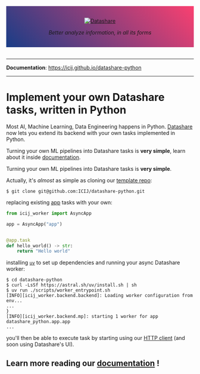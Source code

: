 <div style="background-image: linear-gradient(45deg, #193d87, #fa4070);">
  <br/>
  <p align="center">
    <a href="https://datashare.icij.org/">
      <img align="center" src="docs/assets/datashare-logo.svg" alt="Datashare" style="max-width: 60%">
    </a>
  </p>
  <p align="center">
    <em>Better analyze information, in all its forms</em>  
  </p>
  <br/>
</div>
<br/>

---

**Documentation**: <a href="https://icij.github.io/datashare-python" target="_blank">https://icij.github.io/datashare-python</a>

---

# Implement **your own Datashare tasks**, written in Python

Most AI, Machine Learning, Data Engineering happens in Python.
[Datashare](https://icij.gitbook.io/datashare) now lets you extend its backend with your own tasks implemented in Python.

Turning your own ML pipelines into Datashare tasks is **very simple**, learn about it inside [documentation](https://icij.github.io/datashare-python).

Turning your own ML pipelines into Datashare tasks is **very simple**.

Actually, it's *almost* as simple as cloning our [template repo](https://github.com/ICIJ/datashare-python):

```
$ git clone git@github.com:ICIJ/datashare-python.git
```

replacing existing [app](https://github.com/ICIJ/datashare-python/blob/main/datashare_python/app.py) tasks with your own:   
```python
from icij_worker import AsyncApp

app = AsyncApp("app")


@app.task
def hello_world() -> str:
    return "Hello world"
```

installing [`uv`](https://docs.astral.sh/uv/) to set up dependencies and running your async Datashare worker:
```console
$ cd datashare-python
$ curl -LsSf https://astral.sh/uv/install.sh | sh
$ uv run ./scripts/worker_entrypoint.sh
[INFO][icij_worker.backend.backend]: Loading worker configuration from env...
...
}
[INFO][icij_worker.backend.mp]: starting 1 worker for app datashare_python.app.app
...
```
you'll then be able to execute task by starting using our [HTTP client]() (and soon using Datashare's UI).

## Learn more reading our [documentation](https://icij.github.io/datashare-python) !